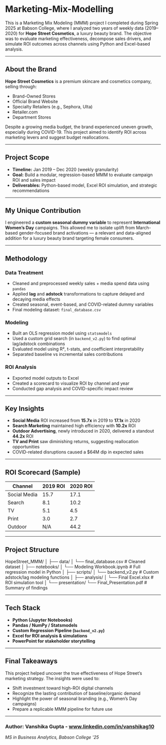 # Marketing-Mix-Modelling
This is a Marketing Mix Modeling (MMM) project I completed during Spring 2025 at Babson College, where I analyzed two years of weekly data (2019–2020) for **Hope Street Cosmetics**, a luxury beauty brand. The objective was to evaluate marketing effectiveness, decompose sales drivers, and simulate ROI outcomes across channels using Python and Excel-based analysis.

---

## About the Brand

**Hope Street Cosmetics** is a premium skincare and cosmetics company, selling through:

-  Brand-Owned Stores  
-  Official Brand Website  
-  Specialty Retailers (e.g., Sephora, Ulta)  
-  Retailer.com  
-  Department Stores  

Despite a growing media budget, the brand experienced uneven growth, especially during COVID-19. This project aimed to identify ROI across marketing levers and suggest budget reallocations.

---

##  Project Scope

-  **Timeline:** Jan 2019 – Dec 2020 (weekly granularity)  
-  **Goal:** Build a modular, regression-based MMM to evaluate campaign ROI and sales impact  
-  **Deliverables:** Python-based model, Excel ROI simulation, and strategic recommendations

---

##  My Unique Contribution

I engineered a **custom seasonal dummy variable** to represent **International Women’s Day** campaigns. This allowed me to isolate uplift from March-based gender-focused brand activations — a relevant and data-aligned addition for a luxury beauty brand targeting female consumers.

---

##  Methodology

###  Data Treatment
- Cleaned and preprocessed weekly sales + media spend data using `pandas`  
- Applied **lag** and **adstock** transformations to capture delayed and decaying media effects  
- Created seasonal, event-based, and COVID-related dummy variables  
- Final modeling dataset: `final_database.csv`

###  Modeling
- Built an OLS regression model using `statsmodels`  
- Used a custom grid search (in `backend_v2.py`) to find optimal lag/adstock combinations  
- Evaluated model using R², t-stats, and coefficient interpretability  
- Separated baseline vs incremental sales contributions

###  ROI Analysis
- Exported model outputs to Excel  
- Created a scorecard to visualize ROI by channel and year  
- Conducted gap analysis and COVID-specific impact review

---

## Key Insights

- **Social Media** ROI increased from **15.7x** in 2019 to **17.1x** in 2020  
- **Search Marketing** maintained high efficiency with **10.2x** ROI  
- **Outdoor Advertising**, newly introduced in 2020, delivered a standout **44.2x** ROI  
- **TV and Print** saw diminishing returns, suggesting reallocation opportunities  
- COVID-related disruptions caused a $64M dip in expected sales  

---

##  ROI Scorecard (Sample)

| Channel         | 2019 ROI | 2020 ROI |
|----------------|----------|----------|
| Social Media    | 15.7     | 17.1  
| Search          | 8.1      | 10.2  
| TV              | 5.1      | 4.5  
| Print           | 3.0      | 2.7  
| Outdoor         | N/A      | 44.2  

---

##  Project Structure
HopeStreet_MMM/
│
├── data/
│ └── final_database.csv # Cleaned dataset
│
├── notebooks/
│ └── Modeling Workbook.ipynb # Full regression model in Python
│
├── scripts/
│ └── backend_v2.py # Custom adstock/lag modeling functions
│
├── analysis/
│ └── Final Excel.xlsx # ROI simulation tool
│
└── presentation/
└── Final_Presentation.pdf # Summary of findings


---

##  Tech Stack

- **Python (Jupyter Notebooks)**  
- **Pandas / NumPy / Statsmodels**  
- **Custom Regression Pipeline (`backend_v2.py`)**  
- **Excel for ROI analysis & simulations**  
- **PowerPoint for stakeholder storytelling**

---

##  Final Takeaways

This project helped uncover the true effectiveness of Hope Street’s marketing strategy. The insights were used to:

- Shift investment toward high-ROI digital channels  
- Recognize the lasting contribution of baseline/organic demand  
- Highlight the power of seasonal branding (e.g., Women’s Day campaigns)  
- Prepare a replicable MMM pipeline for future use

---

###  Author: Vanshika Gupta - www.linkedin.com/in/vanshikag10
*MS in Business Analytics, Babson College '25*  


